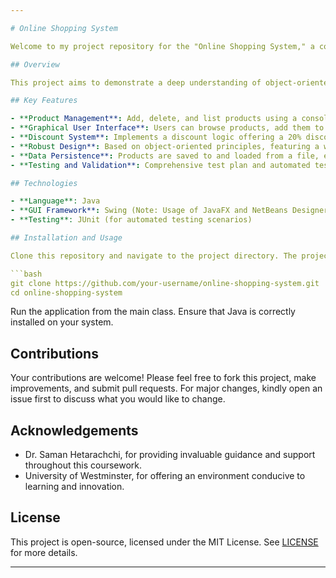 ```yaml
---

# Online Shopping System

Welcome to my project repository for the "Online Shopping System," a comprehensive solution developed as part of the Object Oriented Programming coursework at the University of Westminster.

## Overview

This project aims to demonstrate a deep understanding of object-oriented programming principles through the design and implementation of an online shopping system. The system offers a console-based interface for administrators and a Graphical User Interface (GUI) for users, focusing on product management and shopping functionalities.

## Key Features

- **Product Management**: Add, delete, and list products using a console interface designed for system administrators.
- **Graphical User Interface**: Users can browse products, add them to a shopping cart, and visualize the final price, adhering strictly to the provided mock-ups.
- **Discount System**: Implements a discount logic offering a 20% discount for buying at least three products of the same category and a 10% discount for the first purchase.
- **Robust Design**: Based on object-oriented principles, featuring a well-structured class hierarchy including `Product`, `Electronics`, `Clothing`, and `User`.
- **Data Persistence**: Products are saved to and loaded from a file, ensuring data persistence across sessions.
- **Testing and Validation**: Comprehensive test plan and automated testing to ensure system reliability and robustness.

## Technologies

- **Language**: Java
- **GUI Framework**: Swing (Note: Usage of JavaFX and NetBeans Designer was prohibited)
- **Testing**: JUnit (for automated testing scenarios)

## Installation and Usage

Clone this repository and navigate to the project directory. The project can be imported into an IDE that supports Java and Swing, such as IntelliJ IDEA or Eclipse.

```bash
git clone https://github.com/your-username/online-shopping-system.git
cd online-shopping-system
```

Run the application from the main class. Ensure that Java is correctly installed on your system.

## Contributions

Your contributions are welcome! Please feel free to fork this project, make improvements, and submit pull requests. For major changes, kindly open an issue first to discuss what you would like to change.

## Acknowledgements

- Dr. Saman Hetarachchi, for providing invaluable guidance and support throughout this coursework.
- University of Westminster, for offering an environment conducive to learning and innovation.

## License

This project is open-source, licensed under the MIT License. See [LICENSE](LICENSE) for more details.

---
```

